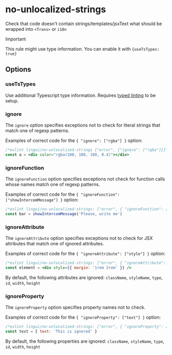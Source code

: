 # no-unlocalized-strings

Check that code doesn't contain strings/templates/jsxText what should be wrapped into `<Trans>` or `i18n`

> [!IMPORTANT]  
> This rule might use type information. You can enable it with `{useTsTypes: true}`

## Options

### useTsTypes

Use additional Typescript type information. Requires [typed linting](https://typescript-eslint.io/getting-started/typed-linting/) to be setup.

### ignore

The `ignore` option specifies exceptions not to check for
literal strings that match one of regexp patterns.

Examples of correct code for the `{ "ignore": ["rgba"] }` option:

```jsx
/*eslint lingui/no-unlocalized-strings ["error", {"ignore": ["rgba"]}]*/
const a = <div color="rgba(100, 100, 100, 0.4)"></div>
```

### ignoreFunction

The `ignoreFunction` option specifies exceptions not check for
function calls whose names match one of regexp patterns.

Examples of correct code for the `{ "ignoreFunction": ["showIntercomMessage"] }` option:

```js
/*eslint lingui/no-unlocalized-strings: ["error", { "ignoreFunction": ["showIntercomMessage"] }]*/
const bar = showIntercomMessage('Please, write me')
```

### ignoreAttribute

The `ignoreAttribute` option specifies exceptions not to check for JSX attributes that match one of ignored attributes.

Examples of correct code for the `{ "ignoreAttribute": ["style"] }` option:

```jsx
/*eslint lingui/no-unlocalized-strings: ["error", { "ignoreAttribute": ["style"] }]*/
const element = <div style={{ margin: '1rem 2rem' }} />
```

By default, the following attributes are ignored: `className`, `styleName`, `type`, `id`, `width`, `height`

### ignoreProperty

The `ignoreProperty` option specifies property names not to check.

Examples of correct code for the `{ "ignoreProperty": ["text"] }` option:

```jsx
/*eslint lingui/no-unlocalized-strings: ["error", { "ignoreProperty": ["text"] }]*/
const test = { text: 'This is ignored' }
```

By default, the following properties are ignored: `className`, `styleName`, `type`, `id`, `width`, `height`
